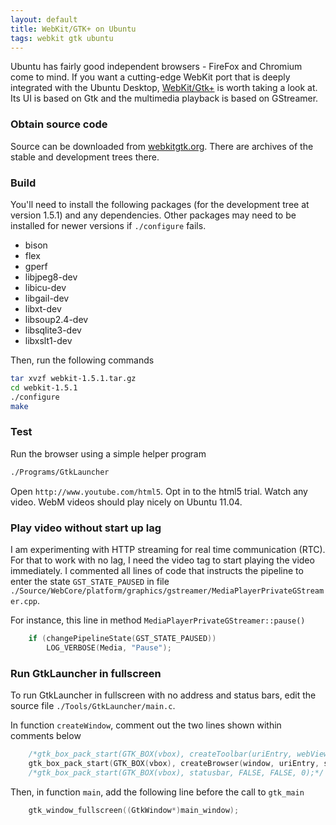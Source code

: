 ```yaml
---
layout: default
title: WebKit/GTK+ on Ubuntu
tags: webkit gtk ubuntu
---
```


Ubuntu has fairly good independent browsers - FireFox and Chromium come to mind. If you want a cutting-edge WebKit port that is deeply integrated with the Ubuntu Desktop, [WebKit/Gtk+](http://live.gnome.org/WebKitGtk) is worth taking a look at. Its UI is based on Gtk and the multimedia playback is based on GStreamer.

### Obtain source code

Source can be downloaded from [webkitgtk.org](http://www.webkitgtk.org/?page=download). There are archives of the stable and development trees there.

### Build

You'll need to install the following packages (for the development tree at version 1.5.1) and any dependencies. Other packages may need to be installed for newer versions if `./configure` fails.

* bison
* flex
* gperf
* libjpeg8-dev
* libicu-dev
* libgail-dev
* libxt-dev
* libsoup2.4-dev
* libsqlite3-dev
* libxslt1-dev

Then, run the following commands

```bash
tar xvzf webkit-1.5.1.tar.gz
cd webkit-1.5.1
./configure
make
```

### Test

Run the browser using a simple helper program

```bash
./Programs/GtkLauncher
```

Open `http://www.youtube.com/html5`. Opt in to the html5 trial. Watch any video. WebM videos should play nicely on Ubuntu 11.04.

### Play video without start up lag

I am experimenting with HTTP streaming for real time communication (RTC). For that to work with no lag, I need the video tag to start playing the video immediately. I commented all lines of code that instructs the pipeline to enter the state `GST_STATE_PAUSED` in file `./Source/WebCore/platform/graphics/gstreamer/MediaPlayerPrivateGStreamer.cpp`.

For instance, this line in method `MediaPlayerPrivateGStreamer::pause()`

```c
    if (changePipelineState(GST_STATE_PAUSED))
        LOG_VERBOSE(Media, "Pause");
```

### Run GtkLauncher in fullscreen

To run GtkLauncher in fullscreen with no address and status bars, edit the source file `./Tools/GtkLauncher/main.c`.

In function `createWindow`, comment out the two lines shown within comments below

```c
    /*gtk_box_pack_start(GTK_BOX(vbox), createToolbar(uriEntry, webView), FALSE, FALSE, 0);*/
    gtk_box_pack_start(GTK_BOX(vbox), createBrowser(window, uriEntry, statusbar, webView), TRUE, TRUE, 0);
    /*gtk_box_pack_start(GTK_BOX(vbox), statusbar, FALSE, FALSE, 0);*/
```

Then, in function `main`, add the following line before the call to `gtk_main`

```c
    gtk_window_fullscreen((GtkWindow*)main_window);
```
